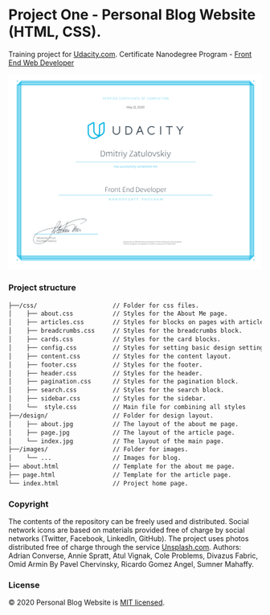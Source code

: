 # Project One - Personal Blog Website (HTML, CSS).
Training project for [Udacity.com]. Certificate Nanodegree Program - [Front End Web Developer]

<img src="./certificate/certificate.svg" alt="Certificate Udacity" width="600" />

### Project structure

```html
├──/css/                     // Folder for css files.
│    ├── about.css           // Styles for the About Me page.
│    ├── articles.css        // Styles for blocks on pages with articles.
│    ├── breadcrumbs.css     // Styles for the breadcrumbs block.
│    ├── cards.css           // Styles for the card blocks.
│    ├── config.css          // Styles for setting basic design settings.
│    ├── content.css         // Styles for the content layout.
│    ├── footer.css          // Styles for the footer.
│    ├── header.css          // Styles for the header.
│    ├── pagination.css      // Styles for the pagination block.
│    ├── search.css          // Styles for the search block.
│    ├── sidebar.css         // Styles for the sidebar.
│    └──  style.css          // Main file for combining all styles
├──/design/                  // Folder for design layout.   
│    ├── about.jpg           // The layout of the about me page.
│    ├── page.jpg            // The layout of the article page.
│    └── index.jpg           // The layout of the main page.
├──/images/                  // Folder for images. 
│    └── ...                 // Images for blog.
├── about.html               // Template for the about me page.
├── page.html                // Template for the article page.
└── index.html               // Project home page.
```

### Copyright
The contents of the repository can be freely used and distributed.
Social network icons are based on materials provided free of charge by social networks (Twitter, Facebook, LinkedIn, GitHub).
The project uses photos distributed free of charge through the service [Unsplash.com]. Authors: Adrian Converse, Annie Spratt, Atul Vignak, Cole Problems, Divazus Fabric, Omid Armin By Pavel Chervinsky, Ricardo Gomez Angel, Sumner Mahaffy.

### License
© 2020 Personal Blog Website is [MIT licensed].

[Unsplash.com]: http://unsplash.com
[Udacity.com]: https://www.udacity.com/
[MIT licensed]: https://github.com/GrafSoul/udacity-project-one/blob/master/LICENSE.txt

[Front End Web Developer]: https://confirm.udacity.com/7QM9HD6